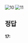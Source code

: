 ![10](https://user-images.githubusercontent.com/69576676/133030789-299a3f21-b681-45dd-8503-2c48bbc42c05.JPG)
![11](https://user-images.githubusercontent.com/69576676/133030793-0fd12074-b366-45ef-92f5-13f5f585211d.JPG)

정답
-----
#### 17:
